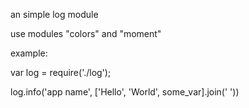 an simple log module


use modules "colors" and "moment"



example:

var log = require('./log');

log.info('app name', ['Hello', 'World', some_var].join(' '))

